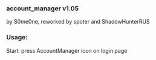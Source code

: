 ### account_manager v1.05 ###
by S0me0ne, 
reworked by spoter and ShadowHunterRUS


### Usage: ###
Start:
press AccountManager icon on login page
